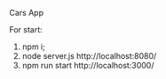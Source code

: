 Cars App

For start:

1) npm i;
2) node server.js  http://localhost:8080/
3) npm run start  http://localhost:3000/